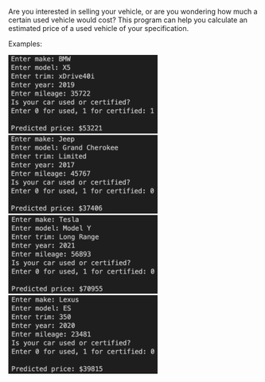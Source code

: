 Are you interested in selling your vehicle, or are you wondering how much a certain used vehicle would cost? This program can help you calculate an estimated price of a used vehicle of your specification.

Examples:<br>

<img src="https://github.com/wesleychou7/used-car-price/blob/main/images/bmw.png" width="300">  
<img src="https://github.com/wesleychou7/used-car-price/blob/main/images/jeep.png" width="300">  
<img src="https://github.com/wesleychou7/used-car-price/blob/main/images/tesla.png" width="300">  
<img src="https://github.com/wesleychou7/used-car-price/blob/main/images/lexus.png" width="300">  